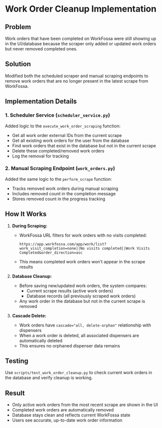 # Work Order Cleanup Implementation

## Problem
Work orders that have been completed on WorkFossa were still showing up in the UI/database because the scraper only added or updated work orders but never removed completed ones.

## Solution
Modified both the scheduled scraper and manual scraping endpoints to remove work orders that are no longer present in the latest scrape from WorkFossa.

## Implementation Details

### 1. Scheduler Service (`scheduler_service.py`)
Added logic to the `execute_work_order_scraping` function:
- Get all work order external IDs from the current scrape
- Get all existing work orders for the user from the database
- Find work orders that exist in the database but not in the current scrape
- Delete these completed/removed work orders
- Log the removal for tracking

### 2. Manual Scraping Endpoint (`work_orders.py`)
Added the same logic to the `perform_scrape` function:
- Tracks removed work orders during manual scraping
- Includes removed count in the completion message
- Stores removed count in the progress tracking

## How It Works

1. **During Scraping:**
   - WorkFossa URL filters for work orders with no visits completed:
     ```
     https://app.workfossa.com/app/work/list?work_visit_completion=none||No visits completed||Work Visits Completed&order_direction=asc
     ```
   - This means completed work orders won't appear in the scrape results

2. **Database Cleanup:**
   - Before saving new/updated work orders, the system compares:
     - Current scrape results (active work orders)
     - Database records (all previously scraped work orders)
   - Any work order in the database but not in the current scrape is removed

3. **Cascade Delete:**
   - Work orders have `cascade="all, delete-orphan"` relationship with dispensers
   - When a work order is deleted, all associated dispensers are automatically deleted
   - This ensures no orphaned dispenser data remains

## Testing
Use `scripts/test_work_order_cleanup.py` to check current work orders in the database and verify cleanup is working.

## Result
- Only active work orders from the most recent scrape are shown in the UI
- Completed work orders are automatically removed
- Database stays clean and reflects current WorkFossa state
- Users see accurate, up-to-date work order information